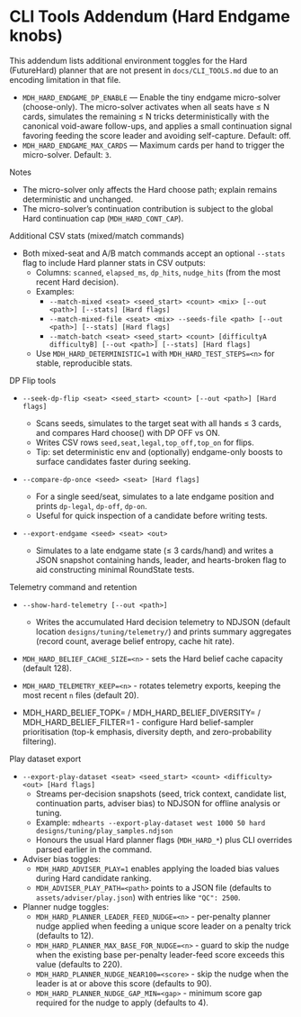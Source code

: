 # CLI Tools Addendum (Hard Endgame knobs)

This addendum lists additional environment toggles for the Hard (FutureHard) planner that are not present in `docs/CLI_TOOLS.md` due to an encoding limitation in that file.

- `MDH_HARD_ENDGAME_DP_ENABLE` — Enable the tiny endgame micro-solver (choose-only). The micro-solver activates when all seats have ≤ N cards, simulates the remaining ≤ N tricks deterministically with the canonical void-aware follow-ups, and applies a small continuation signal favoring feeding the score leader and avoiding self-capture. Default: off.
- `MDH_HARD_ENDGAME_MAX_CARDS` — Maximum cards per hand to trigger the micro-solver. Default: `3`.

Notes
- The micro-solver only affects the Hard choose path; explain remains deterministic and unchanged.
- The micro-solver’s continuation contribution is subject to the global Hard continuation cap (`MDH_HARD_CONT_CAP`).

Additional CSV stats (mixed/match commands)
- Both mixed-seat and A/B match commands accept an optional `--stats` flag to include Hard planner stats in CSV outputs:
  - Columns: `scanned`, `elapsed_ms`, `dp_hits`, `nudge_hits` (from the most recent Hard decision).
  - Examples:
    - `--match-mixed <seat> <seed_start> <count> <mix> [--out <path>] [--stats] [Hard flags]`
    - `--match-mixed-file <seat> <mix> --seeds-file <path> [--out <path>] [--stats] [Hard flags]`
    - `--match-batch <seat> <seed_start> <count> [difficultyA difficultyB] [--out <path>] [--stats] [Hard flags]`
  - Use `MDH_HARD_DETERMINISTIC=1` with `MDH_HARD_TEST_STEPS=<n>` for stable, reproducible stats.

DP Flip tools
- `--seek-dp-flip <seat> <seed_start> <count> [--out <path>] [Hard flags]`
  - Scans seeds, simulates to the target seat with all hands ≤ 3 cards, and compares Hard choose() with DP OFF vs ON.
  - Writes CSV rows `seed,seat,legal,top_off,top_on` for flips.
  - Tip: set deterministic env and (optionally) endgame-only boosts to surface candidates faster during seeking.

- `--compare-dp-once <seed> <seat> [Hard flags]`
  - For a single seed/seat, simulates to a late endgame position and prints `dp-legal`, `dp-off`, `dp-on`.
  - Useful for quick inspection of a candidate before writing tests.

- `--export-endgame <seed> <seat> <out>`
  - Simulates to a late endgame state (≤ 3 cards/hand) and writes a JSON snapshot containing hands, leader, and hearts-broken flag to aid constructing minimal RoundState tests.

Telemetry command and retention
- `--show-hard-telemetry [--out <path>]`
  - Writes the accumulated Hard decision telemetry to NDJSON (default location `designs/tuning/telemetry/`) and prints summary aggregates (record count, average belief entropy, cache hit rate).
- `MDH_HARD_BELIEF_CACHE_SIZE=<n>` - sets the Hard belief cache capacity (default 128).
- `MDH_HARD_TELEMETRY_KEEP=<n>` - rotates telemetry exports, keeping the most recent `n` files (default 20).

- MDH_HARD_BELIEF_TOPK=<n> / MDH_HARD_BELIEF_DIVERSITY=<n> / MDH_HARD_BELIEF_FILTER=1 - configure Hard belief-sampler prioritisation (top-k emphasis, diversity depth, and zero-probability filtering).

Play dataset export
- `--export-play-dataset <seat> <seed_start> <count> <difficulty> <out> [Hard flags]`
  - Streams per-decision snapshots (seed, trick context, candidate list, continuation parts, adviser bias) to NDJSON for offline analysis or tuning.
  - Example: `mdhearts --export-play-dataset west 1000 50 hard designs/tuning/play_samples.ndjson`
  - Honours the usual Hard planner flags (`MDH_HARD_*`) plus CLI overrides parsed earlier in the command.
- Adviser bias toggles:
  - `MDH_HARD_ADVISER_PLAY=1` enables applying the loaded bias values during Hard candidate ranking.
  - `MDH_ADVISER_PLAY_PATH=<path>` points to a JSON file (defaults to `assets/adviser/play.json`) with entries like `"QC": 2500`.
- Planner nudge toggles:
  - `MDH_HARD_PLANNER_LEADER_FEED_NUDGE=<n>` - per-penalty planner nudge applied when feeding a unique score leader on a penalty trick (defaults to 12).
  - `MDH_HARD_PLANNER_MAX_BASE_FOR_NUDGE=<n>` - guard to skip the nudge when the existing base per-penalty leader-feed score exceeds this value (defaults to 220).
  - `MDH_HARD_PLANNER_NUDGE_NEAR100=<score>` - skip the nudge when the leader is at or above this score (defaults to 90).
  - `MDH_HARD_PLANNER_NUDGE_GAP_MIN=<gap>` - minimum score gap required for the nudge to apply (defaults to 4).
